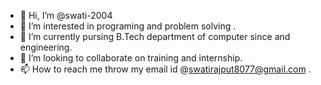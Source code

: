 - 👋 Hi, I’m @swati-2004
- 👀 I’m interested in programing and  problem solving .
- 🌱 I’m currently pursing B.Tech department of computer since and engineering. 
- 💞️ I’m looking to collaborate on training and internship.
- 📫 How to reach me throw my email id @swatirajput8077@gmail.com .

<!---
swati-2004/swati-2004 is a ✨ special ✨ repository because its `README.md` (this file) appears on your GitHub profile.
You can click the Preview link to take a look at your changes.
--->
